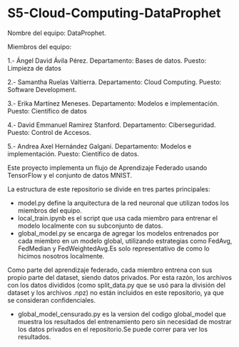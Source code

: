 # S5-Cloud-Computing-DataProphet
Nombre del equipo: DataProphet.

Miembros del equipo:

1.- Ángel David Ávila Pérez. Departamento: Bases de datos. Puesto: Limpieza de datos

2.- Samantha Ruelas Valtierra. Departamento: Cloud Computing. Puesto: Software Development.

3.- Erika Martínez Meneses. Departamento: Modelos e implementación. Puesto: Científico de datos

4.- David Emmanuel Ramirez Stanford. Departamento: Ciberseguridad. Puesto: Control de Accesos.

5.- Andrea Axel Hernández Galgani. Departamento: Modelos e implementación. Puesto: Científico de datos.



Este proyecto implementa un flujo de Aprendizaje Federado usando TensorFlow y el conjunto de datos MNIST.

La estructura de este repositorio se divide en tres partes principales:

- model.py define la arquitectura de la red neuronal que utilizan todos los miembros del equipo.
- local_train.ipynb es el script que usa cada miembro para entrenar el modelo localmente con su subconjunto de datos.
- global_model.py se encarga de agregar los modelos entrenados por cada miembro en un modelo global, utilizando estrategias como FedAvg, FedMedian y FedWeightedAvg.Es solo representativo de como lo hicimos nosotros localmente.

Como parte del aprendizaje federado, cada miembro entrena con sus propio parte del dataset, siendo datos privados. Por esta razón, los archivos con los datos divididos (como split_data.py que se usó para la división del dataset y los archivos .npz) no están incluidos en este repositorio, ya que se consideran confidenciales.
- global_model_censurado.py es la version del codigo global_model que muestra los resultados del entrenamiento pero sin necesidad de mostrar los datos privados en el repositorio.Se puede correr para ver los resultados.


